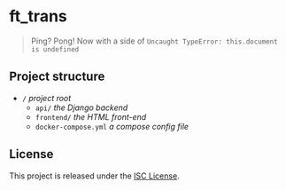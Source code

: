 # ft_trans

> Ping? Pong! Now with a side of `Uncaught TypeError: this.document is undefined`

## Project structure

- `/` *project root*
  - `api/` *the Django backend*
  - `frontend/` *the HTML front-end*
  - `docker-compose.yml` *a compose config file*

## License

This project is released under the [ISC License](./LICENSE).
